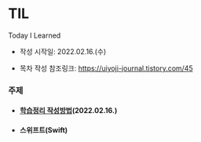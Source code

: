 # TIL
Today I Learned

- 작성 시작일: 2022.02.16.(수)

- 목차 작성 참조링크: https://uiyoji-journal.tistory.com/45



### 주제

- #### [학습정리 작성방법](#2022년/1분기/20220216_학습내용정리.md)(2022.02.16.)

- #### 스위프트(Swift)
